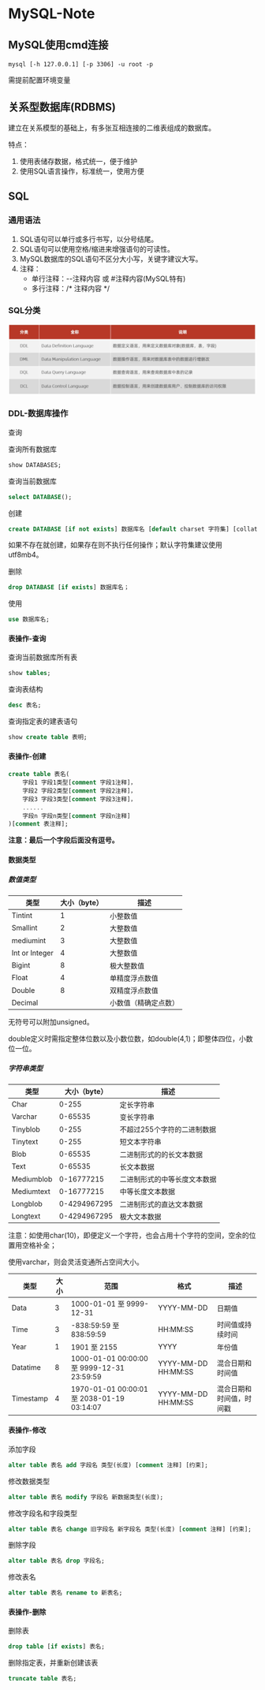 # MySQL-Note

## MySQL使用cmd连接

```
mysql [-h 127.0.0.1] [-p 3306] -u root -p
```

需提前配置环境变量

## 关系型数据库(RDBMS)

建立在关系模型的基础上，有多张互相连接的二维表组成的数据库。

特点：

1. 使用表储存数据，格式统一，便于维护
2. 使用SQL语言操作，标准统一，使用方便

## SQL

### 通用语法

1. SQL语句可以单行或多行书写，以分号结尾。
2. SQL语句可以使用空格/缩进来增强语句的可读性。
3. MySQL数据库的SQL语句不区分大小写，关键字建议大写。
4. 注释：
   - 单行注释：--注释内容 或 #注释内容(MySQL特有)
   - 多行注释：/* 注释内容 */ 

### SQL分类

![image-20231101190440894](./assets/image-20231101190440894.png)

### DDL-数据库操作

查询

查询所有数据库

```sql
show DATABASES;
```

查询当前数据库

```sql
select DATABASE();
```

创建

```sql
create DATABASE [if not exists] 数据库名 [default charset 字符集] [collate 排序规则];
```

如果不存在就创建，如果存在则不执行任何操作；默认字符集建议使用utf8mb4。

删除

```sql
drop DATABASE [if exists] 数据库名；
```

使用

```sql
use 数据库名;
```

#### 表操作-查询

查询当前数据库所有表

```sql
show tables;
```

查询表结构

```sql
desc 表名;
```

查询指定表的建表语句

```sql
show create table 表明;
```

#### 表操作-创建

```sql
create table 表名(
    字段1 字段1类型[comment 字段1注释]，
    字段2 字段2类型[comment 字段2注释]，
    字段3 字段3类型[comment 字段3注释]，
    ......
    字段n 字段n类型[comment 字段n注释]
)[comment 表注释];
```

**注意：最后一个字段后面没有逗号。**

#### 数据类型

##### 数值类型

| 类型           | 大小（byte） | 描述                 |
| -------------- | ------------ | -------------------- |
| Tintint        | 1            | 小整数值             |
| Smallint       | 2            | 大整数值             |
| mediumint      | 3            | 大整数值             |
| Int or Integer | 4            | 大整数值             |
| Bigint         | 8            | 极大整数值           |
| Float          | 4            | 单精度浮点数值       |
| Double         | 8            | 双精度浮点数值       |
| Decimal        |              | 小数值（精确定点数） |

无符号可以附加unsigned。

double定义时需指定整体位数以及小数位数，如double(4,1)；即整体四位，小数位一位。

##### 字符串类型

| 类型       | 大小（byte） | 描述                         |
| ---------- | ------------ | ---------------------------- |
| Char       | 0-255        | 定长字符串                   |
| Varchar    | 0-65535      | 变长字符串                   |
| Tinyblob   | 0-255        | 不超过255个字符的二进制数据  |
| Tinytext   | 0-255        | 短文本字符串                 |
| Blob       | 0-65535      | 二进制形式的的长文本数据     |
| Text       | 0-65535      | 长文本数据                   |
| Mediumblob | 0-16777215   | 二进制形式的中等长度文本数据 |
| Mediumtext | 0-16777215   | 中等长度文本数据             |
| Longblob   | 0-4294967295 | 二进制形式的直达文本数据     |
| Longtext   | 0-4294967295 | 极大文本数据                 |

注意：如使用char(10)，即便定义一个字符，也会占用十个字符的空间，空余的位置用空格补全；

使用varchar，则会灵活变通所占空间大小。

| 类型      | 大小 | 范围                                       | 格式                | 描述                     |
| --------- | ---- | ------------------------------------------ | ------------------- | ------------------------ |
| Data      | 3    | 1000-01-01 至 9999-12-31                   | YYYY-MM-DD          | 日期值                   |
| Time      | 3    | -838:59:59 至 838:59:59                    | HH:MM:SS            | 时间值或持续时间         |
| Year      | 1    | 1901 至 2155                               | YYYY                | 年份值                   |
| Datatime  | 8    | 1000-01-01 00:00:00 至 9999-12-31 23:59:59 | YYYY-MM-DD HH:MM:SS | 混合日期和时间值         |
| Timestamp | 4    | 1970-01-01 00:00:01 至 2038-01-19 03:14:07 | YYYY-MM-DD HH:MM:SS | 混合日期和时间值，时间戳 |

#### 表操作-修改

添加字段

```sql
alter table 表名 add 字段名 类型(长度) [comment 注释] [约束];
```

修改数据类型

```sql
alter table 表名 modify 字段名 新数据类型(长度);
```

修改字段名和字段类型

```sql
alter table 表名 change 旧字段名 新字段名 类型(长度) [comment 注释] [约束];
```

删除字段

```sql
alter table 表名 drop 字段名;
```

修改表名

```sql
alter table 表名 rename to 新表名;
```

#### 表操作-删除

删除表

```sql
drop table [if exists] 表名;
```

删除指定表，并重新创建该表

```sql
truncate table 表名;
```

